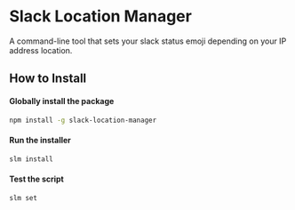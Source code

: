 # Slack Location Manager

A command-line tool that sets your slack status emoji depending on your IP address location.

## How to Install

#### Globally install the package

```bash
npm install -g slack-location-manager
```

#### Run the installer

```bash
slm install
```

#### Test the script

```java
slm set
```
